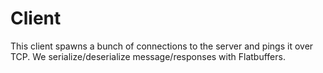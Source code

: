 # Client

This client spawns a bunch of connections to the server and pings it over TCP. We serialize/deserialize message/responses with Flatbuffers.